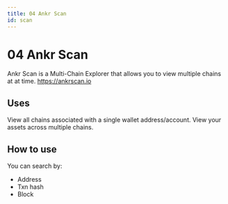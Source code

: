 ```yaml
---
title: 04 Ankr Scan
id: scan
---
```


# 04 Ankr Scan

<!-- ![Ankr Scan](../../../../../../../../static/img/ankr-scan.png) -->

Ankr Scan is a Multi-Chain Explorer that allows you to view multiple chains at at time. 
https://ankrscan.io

## Uses

View all chains associated with a single wallet address/account. 
View your assets across multiple chains. 

## How to use 

You can search by: 
* Address
* Txn hash
* Block
